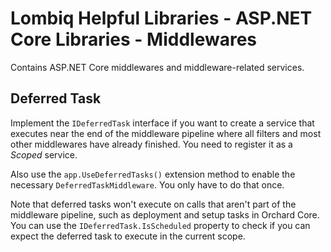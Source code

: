 # Lombiq Helpful Libraries - ASP.NET Core Libraries - Middlewares

Contains ASP.NET Core middlewares and middleware-related services.

## Deferred Task

Implement the `IDeferredTask` interface if you want to create a service that executes near the end of the middleware pipeline where all filters and most other middlewares have already finished. You need to register it as a _Scoped_ service.

Also use the `app.UseDeferredTasks()` extension method to enable the necessary `DeferredTaskMiddleware`. You only have to do that once.

Note that deferred tasks won't execute on calls that aren't part of the middleware pipeline, such as deployment and setup tasks in Orchard Core. You can use the `IDeferredTask.IsScheduled` property to check if you can expect the deferred task to execute in the current scope.
